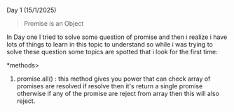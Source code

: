 Day 1 (15/1/2025)

> Promise is an Object

In Day one I tried to solve some question of promise and then i realize i have lots of things to learn in this topic to understand so while i was trying to solve these question some topics are spotted that i look for the first time:

*methods>
1. promise.all() : this method gives you power that can check array of promises are resolved if resolve then it's return a single promise otherwise if any of the promise are reject from array then this will also reject.
